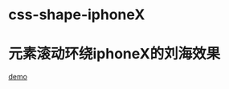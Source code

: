 # css-shape-iphoneX
# 元素滚动环绕iphoneX的刘海效果

[demo](https://vladimirrr666.github.io/css-shape-iphoneX/iphoneX.html)
